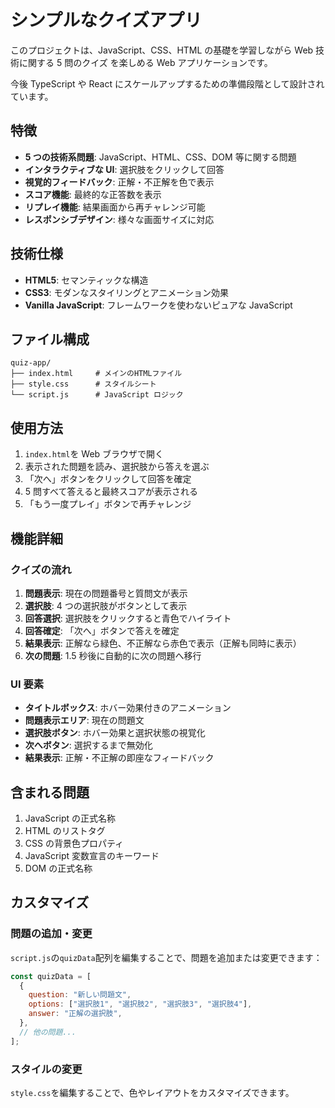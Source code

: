 # シンプルなクイズアプリ

このプロジェクトは、JavaScript、CSS、HTML の基礎を学習しながら Web 技術に関する 5 問のクイズ
を楽しめる Web アプリケーションです。

今後 TypeScript や React にスケールアップするための準備段階として設計されています。

## 特徴

- **5 つの技術系問題**: JavaScript、HTML、CSS、DOM 等に関する問題
- **インタラクティブな UI**: 選択肢をクリックして回答
- **視覚的フィードバック**: 正解・不正解を色で表示
- **スコア機能**: 最終的な正答数を表示
- **リプレイ機能**: 結果画面から再チャレンジ可能
- **レスポンシブデザイン**: 様々な画面サイズに対応

## 技術仕様

- **HTML5**: セマンティックな構造
- **CSS3**: モダンなスタイリングとアニメーション効果
- **Vanilla JavaScript**: フレームワークを使わないピュアな JavaScript

## ファイル構成

```
quiz-app/
├── index.html     # メインのHTMLファイル
├── style.css      # スタイルシート
└── script.js      # JavaScript ロジック
```

## 使用方法

1. `index.html`を Web ブラウザで開く
2. 表示された問題を読み、選択肢から答えを選ぶ
3. 「次へ」ボタンをクリックして回答を確定
4. 5 問すべて答えると最終スコアが表示される
5. 「もう一度プレイ」ボタンで再チャレンジ

## 機能詳細

### クイズの流れ

1. **問題表示**: 現在の問題番号と質問文が表示
2. **選択肢**: 4 つの選択肢がボタンとして表示
3. **回答選択**: 選択肢をクリックすると青色でハイライト
4. **回答確定**: 「次へ」ボタンで答えを確定
5. **結果表示**: 正解なら緑色、不正解なら赤色で表示（正解も同時に表示）
6. **次の問題**: 1.5 秒後に自動的に次の問題へ移行

### UI 要素

- **タイトルボックス**: ホバー効果付きのアニメーション
- **問題表示エリア**: 現在の問題文
- **選択肢ボタン**: ホバー効果と選択状態の視覚化
- **次へボタン**: 選択するまで無効化
- **結果表示**: 正解・不正解の即座なフィードバック

## 含まれる問題

1. JavaScript の正式名称
2. HTML のリストタグ
3. CSS の背景色プロパティ
4. JavaScript 変数宣言のキーワード
5. DOM の正式名称

## カスタマイズ

### 問題の追加・変更

`script.js`の`quizData`配列を編集することで、問題を追加または変更できます：

```javascript
const quizData = [
  {
    question: "新しい問題文",
    options: ["選択肢1", "選択肢2", "選択肢3", "選択肢4"],
    answer: "正解の選択肢",
  },
  // 他の問題...
];
```

### スタイルの変更

`style.css`を編集することで、色やレイアウトをカスタマイズできます。
